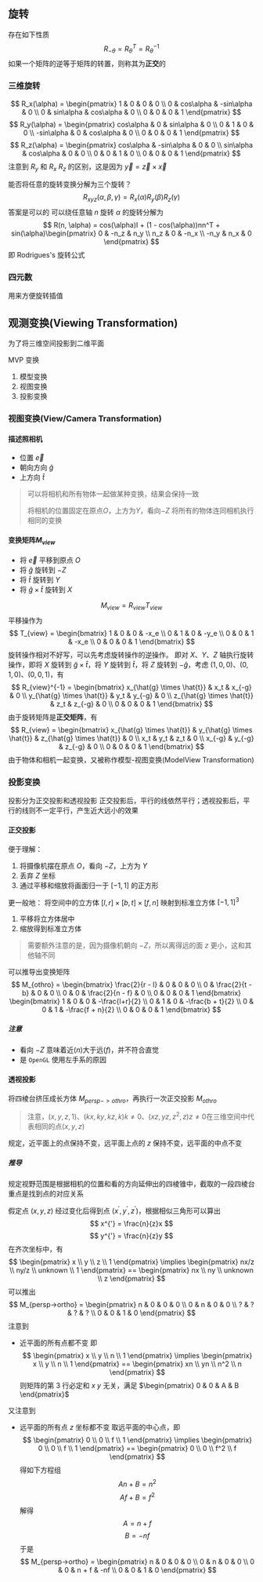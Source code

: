 ## 旋转
存在如下性质
$$ R_{-\theta} = R_\theta^T = R_\theta^{-1} $$
如果一个矩阵的逆等于矩阵的转置，则称其为**正交**的
### 三维旋转
$$ R_x(\alpha) = \begin{pmatrix} 1 & 0 & 0 & 0 \\ 0 & cos\alpha & -sin\alpha & 0 \\ 0 & sin\alpha & cos\alpha & 0 \\ 0 & 0 & 0 & 1 \end{pmatrix} $$
$$ R_y(\alpha) = \begin{pmatrix} cos\alpha & 0 & sin\alpha & 0 \\ 0 & 1 & 0 & 0 \\ -sin\alpha & 0 & cos\alpha & 0 \\ 0 & 0 & 0 & 1 \end{pmatrix} $$
$$ R_z(\alpha) = \begin{pmatrix} cos\alpha & -sin\alpha & 0 & 0 \\ sin\alpha & cos\alpha & 0 & 0 \\ 0 & 0 & 1 & 0 \\ 0 & 0 & 0 & 1 \end{pmatrix} $$
注意到 $R_y$ 和 $R_x$ $R_z$ 的区别，这是因为 $\vec{y} = \vec{z} \times \vec{x}$

能否将任意的旋转变换分解为三个旋转？
$$ R_{xyz}(\alpha,\beta,\gamma) = R_x(\alpha)R_y(\beta)R_z(\gamma) $$
答案是可以的
可以绕任意轴 $n$ 旋转 $\alpha$ 的旋转分解为
$$ R(n, \alpha) = cos(\alpha)I + (1 - cos(\alpha))nn^T + sin(\alpha)\begin{pmatrix} 0 & -n_z & n_y \\ n_z & 0 & -n_x \\ -n_y & n_x & 0 \end{pmatrix} $$
即 Rodrigues's 旋转公式
### 四元数
用来方便旋转插值
## 观测变换(Viewing Transformation)
为了将三维空间投影到二维平面

MVP 变换
1. 模型变换
2. 视图变换
3. 投影变换
### 视图变换(View/Camera Transformation)
#### 描述照相机
- 位置 $\vec{e}$
- 朝向方向 $\hat{g}$
- 上方向 $\hat{t}$
> 可以将相机和所有物体一起做某种变换，结果会保持一致
> 
> 将相机的位置固定在原点$O$，上方为$Y$，看向$-Z$
> 将所有的物体连同相机执行相同的变换
#### 变换矩阵$M_{view}$
- 将 $\vec{e}$ 平移到原点 $O$
- 将 $\hat{g}$ 旋转到 $-Z$
- 将 $\hat{t}$ 旋转到 $Y$
- 将 $\hat{g} \times \hat{t}$ 旋转到 $X$

$$ M_{view} = R_{view}T_{view} $$
平移操作为
$$ T_{view} = \begin{bmatrix} 1 & 0 & 0 & -x_e \\ 0 & 1 & 0 & -y_e \\ 0 & 0 & 1 & -x_e \\ 0 & 0 & 0 & 1 \end{bmatrix} $$
旋转操作相对不好写，可以先考虑旋转操作的逆操作。
即对 $X$、$Y$、$Z$ 轴执行旋转操作，即将 $X$ 旋转到 $\hat{g} \times \hat{t}$，将 $Y$ 旋转到 $\hat{t}$，将 $Z$ 旋转到 $-\hat{g}$，考虑 $(1, 0, 0)$、$(0, 1, 0)$、$(0, 0, 1)$，有
$$ R_{view}^{-1} = \begin{bmatrix} x_{\hat{g} \times \hat{t}} & x_t & x_{-g} & 0 \\ y_{\hat{g} \times \hat{t}} & y_t & y_{-g} & 0 \\ z_{\hat{g} \times \hat{t}} & z_t & z_{-g} & 0 \\ 0 & 0 & 0 & 1 \end{bmatrix} $$
由于旋转矩阵是**正交矩阵**，有
$$ R_{view} = \begin{bmatrix} x_{\hat{g} \times \hat{t}} & y_{\hat{g} \times \hat{t}}  & z_{\hat{g} \times \hat{t}} & 0 \\ x_t & y_t & z_t & 0 \\ x_{-g} & y_{-g} & z_{-g} & 0 \\ 0 & 0 & 0 & 1 \end{bmatrix} $$
由于物体和相机一起变换，又被称作模型-视图变换(ModelView Transformation)
### 投影变换
投影分为正交投影和透视投影
正交投影后，平行的线依然平行；透视投影后，平行的线则不一定平行，产生近大远小的效果
#### 正交投影
便于理解：
1. 将摄像机摆在原点 $O$，看向 $-Z$，上方为 $Y$
2. 丢弃 $Z$ 坐标
3. 通过平移和缩放将画面归一于 $[-1, 1]$ 的正方形

更一般地：
将空间中的立方体 $[l, r] \times [b, t] \times [f, n]$ 映射到标准立方体 $[-1, 1]^{3}$
1. 平移将立方体居中
2. 缩放得到标准立方体
> 需要额外注意的是，因为摄像机朝向 $-Z$，所以离得远的面 $z$ 更小，这和其他轴不同

可以推导出变换矩阵
$$ M_{othro} = \begin{bmatrix} \frac{2}{r - l} & 0 & 0 & 0 \\ 0 & \frac{2}{t - b} & 0 & 0 \\ 0 & 0 & \frac{2}{n - f} & 0 \\ 0 & 0 & 0 & 1 \end{bmatrix} \begin{bmatrix} 1 & 0 & 0 & -\frac{l+r}{2} \\ 0 & 1 & 0 & -\frac{b + t}{2} \\ 0 & 0 & 1 & -\frac{f + n}{2} \\ 0 & 0 & 0 & 1 \end{bmatrix} $$
##### 注意
- 看向 $-Z$ 意味着近($n$)大于远($f$)，并不符合直觉
- 是 `OpenGL` 使用左手系的原因
#### 透视投影
将四棱台挤压成长方体 $M_{persp->othro}$，再执行一次正交投影 $M_{othro}$
> 注意，$(x, y, z, 1)$、$(kx, ky, kz, k) k\ne0$、$(xz, yz, z^2, z) z\ne0$在三维空间中代表相同的点$(x, y, z)$

规定，近平面上的点保持不变，远平面上点的 $z$ 保持不变，远平面的中点不变
##### 推导
规定视野范围是根据相机的位置和看的方向延伸出的四棱锥中，截取的一段四棱台
重点是找到点的对应关系

假定点 $(x, y, z)$ 经过变化后得到点 $(x^{'}, y^{'},z^{'})$，根据相似三角形可以算出
$$ x^{'} = \frac{n}{z}x $$
$$ y^{'} = \frac{n}{z}y $$
在齐次坐标中，有
$$ \begin{pmatrix} x \\ y \\ z \\ 1 \end{pmatrix} \implies \begin{pmatrix} nx/z \\ ny/z \\ unknown \\ 1 \end{pmatrix} == \begin{pmatrix} nx \\ ny \\ unknown \\ z \end{pmatrix} $$
可以推出
$$ M_{persp->ortho} = \begin{pmatrix} n & 0 & 0 & 0 \\ 0 & n & 0 & 0 \\ ? & ? & ? & ? \\ 0 & 0 & 1 & 0 \end{pmatrix} $$
注意到
 - 近平面的所有点都不变
即
$$ \begin{pmatrix} x \\ y \\ n \\ 1 \end{pmatrix} \implies \begin{pmatrix} x \\ y \\ n \\ 1 \end{pmatrix} == \begin{pmatrix} xn \\ yn \\ n^2 \\ n \end{pmatrix} $$
则矩阵的第 3 行必定和 $x$ $y$ 无关，满足 $\begin{pmatrix} 0 & 0 & A & B \end{pmatrix}$

又注意到
- 远平面的所有点 $z$ 坐标都不变
取远平面的中心点，即
$$ \begin{pmatrix} 0 \\ 0 \\ f \\ 1 \end{pmatrix} \implies \begin{pmatrix} 0 \\ 0 \\ f \\ 1 \end{pmatrix} == \begin{pmatrix} 0 \\ 0 \\ f^2 \\ f \end{pmatrix} $$
得如下方程组
$$ An + B = n^2 $$
$$ Af + B = f^2 $$
解得
$$ A = n + f $$
$$ B = -nf $$
于是
$$ M_{persp->ortho} = \begin{pmatrix} n & 0 & 0 & 0 \\ 0 & n & 0 & 0 \\ 0 & 0 & n + f & -nf \\ 0 & 0 & 1 & 0 \end{pmatrix} $$